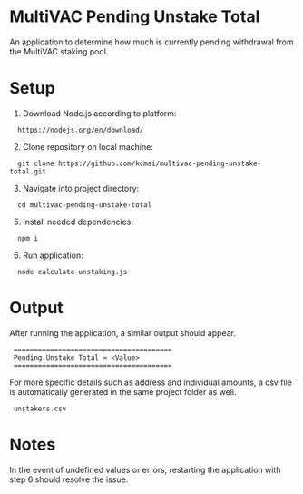# MultiVAC Pending Unstake Total

An application to determine how much is currently pending withdrawal from the MultiVAC staking pool.

# Setup

1. Download Node.js according to platform:
```
  https://nodejs.org/en/download/
```
2. Clone repository on local machine:
```
  git clone https://github.com/kcmai/multivac-pending-unstake-total.git
```
3. Navigate into project directory:
```
  cd multivac-pending-unstake-total
```
5. Install needed dependencies:
```
  npm i
```
6. Run application:
```
  node calculate-unstaking.js
```
# Output

After running the application, a similar output should appear.

```
 =======================================
 Pending Unstake Total ≈ <Value>
 =======================================
```

For more specific details such as address and individual amounts, a csv file is automatically generated in the same project folder as well.
```
 unstakers.csv
```

# Notes
In the event of undefined values or errors, restarting the application with step 6 should resolve the issue.
